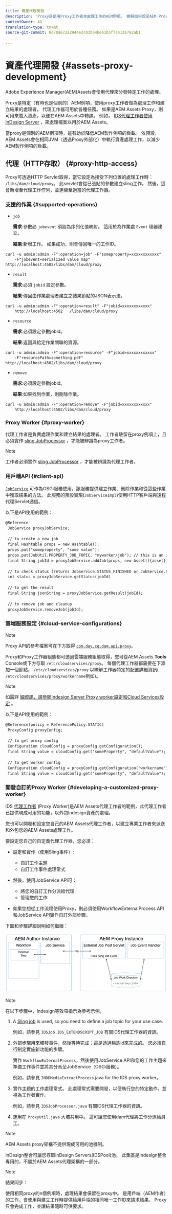 ```yaml
---
title: 資產代理開發
description: 'Proxy是使用Proxy工作者來處理工作的AEM例項。 瞭解如何設定AEM Proxy、支援的作業、Proxy元件，以及如何開發自訂Proxy工作器。 '
contentOwner: AG
translation-type: tm+mt
source-git-commit: 0d70a672a2944e2c03b54beb3b5f734136792ab1

---
```



# 資產代理開發 {#assets-proxy-development}

Adobe Experience Manager(AEM)Assets會使用代理來分發特定工作的處理。

Proxy是特定（有時也是個別的）AEM例項，使用proxy工作者做為處理工作和建立結果的處理者。 代理工作器可用於各種任務。 如果是AEM Assets Proxy，則可用來載入資產，以便在AEM Assets中轉譯。 例如， [IDS代理工作者使用InDesign Server](indesign.md) ，來處理檔案以用於AEM Assets。

當proxy是個別的AEM例項時，這有助於降低AEM製作例項的負載。 依預設，AEM Assets會在相同JVM（透過Proxy外部化）中執行資產處理工作，以減少AEM製作例項的負載。

## 代理（HTTP存取） {#proxy-http-access}

Proxy可透過HTTP Servlet取得，當它設定為接受下列位置的處理工作時： `/libs/dam/cloud/proxy`。 此servlet會從已張貼的參數建立sling工作。 然後，這會新增至代理工作佇列，並連線至適當的代理工作器。

### 支援的作業 {#supported-operations}

* `job`

   **需求**:參數必 `jobevent` 須設為序列化值映射。 這用於為作業處 `Event` 理器建立。

   **結果**:新增工作。 如果成功，則會傳回唯一的工作ID。

```shell
curl -u admin:admin -F":operation=job" -F"someproperty=xxxxxxxxxxxx"
    -F"jobevent=serialized value map" http://localhost:4502/libs/dam/cloud/proxy
```

* `result`

   **需求**:必須 `jobid` 設定參數。

   **結果**:傳回由作業處理者建立之結果節點的JSON表示法。

```shell
curl -u admin:admin -F":operation=result" -F"jobid=xxxxxxxxxxxx"
    http://localhost:4502   /libs/dam/cloud/proxy
```

* `resource`

   **需求**:必須設定參數jobid。

   **結果**:返回與給定作業關聯的資源。

```shell
curl -u admin:admin -F":operation=resource" -F"jobid=xxxxxxxxxxxx"
    -F"resourcePath=something.pdf" http://localhost:4502/libs/dam/cloud/proxy
```

* `remove`

   **需求**:必須設定參數jobid。

   **結果**:如果找到作業，則刪除作業。

```shell
curl -u admin:admin -F":operation=remove" -F"jobid=xxxxxxxxxxxx"
    http://localhost:4502/libs/dam/cloud/proxy
```

### Proxy Worker {#proxy-worker}

代理工作者是負責處理作業和建立結果的處理者。 工作者駐留在proxy例項上，且必須實作 [sling JobProcessor](https://sling.apache.org/site/eventing-and-jobs.html) ，才能被辨識為proxy工作者。

>[!NOTE]
>
>工作者必須實作 [sling JobProcessor](https://sling.apache.org/site/eventing-and-jobs.html) ，才能被辨識為代理工作者。

### 用戶端API {#client-api}

[`JobService`](https://helpx.adobe.com/experience-manager/6-4/sites/developing/using/reference-materials/javadoc/index.html) 可作為OSGi服務使用，該服務提供建立作業、刪除作業和從這些作業中獲取結果的方法。 此服務的預設實現(`JobServiceImpl`)使用HTTP客戶端與遠程代理Servlet通信。

以下是API使用的範例：

```xml
@Reference
 JobService proxyJobService;

 // to create a new job
 final Hashtable props = new Hashtable();
 props.put("someproperty", "some value");
 props.put(JobUtil.PROPERTY_JOB_TOPIC, "myworker/job"); // this is an identifier of the worker
 final String jobId = proxyJobService.addJob(props, new Asset[]{asset});

 // to check status (returns JobService.STATUS_FINISHED or JobService.STATUS_INPROGRESS)
 int status = proxyJobService.getStatus(jobId)

 // to get the result
 final String jsonString = proxyJobService.getResult(jobId);

 // to remove job and cleanup
 proxyJobService.removeJob(jobId);
```

### 雲端服務設定 {#cloud-service-configurations}

>[!NOTE]
>
>Proxy API的參考檔案可在下方取得 [`com.day.cq.dam.api.proxy`](https://helpx.adobe.com/experience-manager/6-4/sites/developing/using/reference-materials/javadoc/com/day/cq/dam/api/proxy/package-summary.html)。

Proxy和Proxy工作器組態都可透過雲端服務組態取得，您可從AEM Assets **Tools** Console或下方存取 `/etc/cloudservices/proxy`。 每個代理工作器都需要在下添加一個節點， `/etc/cloudservices/proxy` 以瞭解工作器特定的配置詳細資訊( `/etc/cloudservices/proxy/workername`例如)。

>[!NOTE]
>
>如需詳 [細資訊，請參閱Indesign Server Proxy worker設定](indesign.md#configuring-the-proxy-worker-for-indesign-server)[和Cloud Services設定](../sites-developing/extending-cloud-config.md) 。

以下是API使用的範例：

```xml
@Reference(policy = ReferencePolicy.STATIC)
 ProxyConfig proxyConfig;
 
 // to get proxy config
 Configuration cloudConfig = proxyConfig.getConfiguration();
 final String value = cloudConfig.get("someProperty", "defaultValue");

 // to get worker config
 Configuration cloudConfig = proxyConfig.getConfiguration("workername");
 final String value = cloudConfig.get("someProperty", "defaultValue");
```

### 開發自訂的Proxy Worker {#developing-a-customized-proxy-worker}

IDS [代理工作者](indesign.md) (Proxy Worker)是AEM Assets代理工作者的範例，此代理工作者已提供現成可用的功能，以外包Indesign資產的處理。

您也可以開發和設定您自己的AEM Assets代理工作者，以建立專業工作者來派送和外包您的AEM Assets處理工作。

要設定您自己的自定義代理工作器，您必須：

* 設定和實作（使用Sling事件）:

   * 自訂工作主題
   * 自訂工作事件處理常式

* 然後，使用JobService API可：

   * 將您的自訂工作分派給代理
   * 管理您的工作

* 如果您想從工作流程使用Proxy，則必須使用WorkflowExternalProcess API和JobService API實作自訂外部步驟。

下圖和步驟詳細說明如何繼續：

![chlimage_1-249](assets/chlimage_1-249.png)

>[!NOTE]
>
>在以下步驟中，Indesign等效項指示為參考示例。

1. A [Sling job](https://sling.apache.org/site/eventing-and-jobs.html) is used, so you need to define a job topic for your use case.

   例如，請參見 `IDSJob.IDS_EXTENDSCRIPT_JOB` 有關IDS代理工作器的資訊。

1. 外部步驟用來觸發事件，然後等待完成；這是透過輪詢id來完成的。 您必須自行制定實施新功能的步驟。

   實作 `WorkflowExternalProcess`，然後使用JobService API和您的工作主題來準備工作事件並將其分派至JobService（OSGi服務）。

   例如，請參見 `INDDMediaExtractProcess`.java for the IDS proxy worker。

1. 實作主題的工作處理常式。 此處理常式需要開發，以便執行您的特定動作，並視為工作者實作。

   例如，請參見 `IDSJobProcessor.java` 有關IDS代理工作器的資訊。

1. 運用在 `ProxyUtil.java` 大壩共用中。 這可讓您使用dam代理將工作分派給員工。

>[!NOTE]
>
>AEM Assets proxy架構不提供現成可用的池機制。
>
>InDesign整合可讓您存取InDesign Servers(IDSPool)池。 此集區是Indesign整合專用的，不屬於AEM Assets代理架構的一部分。

>[!NOTE]
>
>結果同步：
>
>使用相同proxy的n個例項時，處理結果會保留在proxy中。 是用戶端（AEM作者）的工作，會使用與建立工作時提供給用戶端的相同唯一工作ID來請求結果。 Proxy只會完成工作，並讓結果隨時可供要求。
